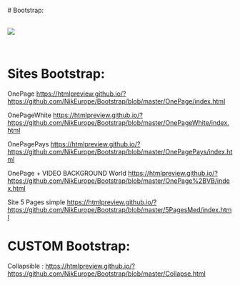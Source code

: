 

<br />
# Bootstrap:
<br />
<br />

<a href ="https://github.com/NikitaEurope/Bootstrap/edit/master/README.md"><img src="http://getbootstrap.com/assets/img/components.png" style="max-width:100%;"></a>

<br />




# Sites Bootstrap:


OnePage https://htmlpreview.github.io/?https://github.com/NikEurope/Bootstrap/blob/master/OnePage/index.html

OnePageWhite https://htmlpreview.github.io/?https://github.com/NikEurope/Bootstrap/blob/master/OnePageWhite/index.html

OnePagePays https://htmlpreview.github.io/?https://github.com/NikEurope/Bootstrap/blob/master/OnePagePays/index.html


OnePage + VIDEO BACKGROUND World https://htmlpreview.github.io/?https://github.com/NikEurope/Bootstrap/blob/master/OnePage%2BVB/index.html

Site 5 Pages simple https://htmlpreview.github.io/?https://github.com/NikEurope/Bootstrap/blob/master/5PagesMed/index.html


# CUSTOM Bootstrap:

Collapsible : https://htmlpreview.github.io/?https://github.com/NikEurope/Bootstrap/blob/master/Collapse.html
